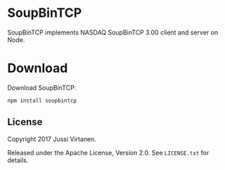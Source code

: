 # SoupBinTCP

SoupBinTCP implements NASDAQ SoupBinTCP 3.00 client and server on Node.

# Download

Download SoupBinTCP:

```
npm install soupbintcp
```

## License

Copyright 2017 Jussi Virtanen.

Released under the Apache License, Version 2.0. See `LICENSE.txt` for details.
